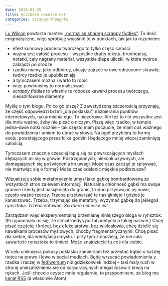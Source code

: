 ```yaml
---
date: 2025-01-25
title: Scrībere necesse est
categories: scrappy-thoughts
---
```


[Lu Wilson][1] powtarza mantrę: [„normalise sharing scrappy fiddles”][2]. To dość enigmatyczne, więc spróbuję wyjaśnić to w punktach, tak jak to rozumiem:

- efekt końcowy procesu twórczego to tylko część całości
- ważna jest całość procesu – wszystkie drafty tekstu, brudnopisy, notatki, cały nagrany materiał, wszystkie ślepe uliczki, w które twórca zabłądzi po drodze
- rzadko mamy, jako odbiorcy, okazję zajrzeć w owe odrzucone skrawki; twórcy rzadko je upubliczniają
- a tymczasem można i warto to robić
- więc powinniśmy to normalizować
- _scrappy fiddles_ to właśnie te robocze kawałki procesu twórczego, nieoszlifowane diamenty

Myślę o tym blogu. Po co go piszę? Z zawstydzoną szczerością przyznaję, że część odpowiedzi brzmi „dla poklasku”, nazbierania punktów internetowych, nakarmienia ego. To niezdrowe. Ale też to nie wszystko: jest dla mnie ważne, żeby nie pisać o niczym. Piszę więc rzadko, w tempie jedna–dwie notki rocznie – tak często mam poczucie, że mam coś ważnego do powiedzenia i umiem to ubrać w słowa. Na ogół przybiera to formę eseju, powstającego przez kilka godzin i będącego mniej więcej zamkniętą całością.

Tymczasem znacznie częściej łapię się na powracających myślach kłębiących mi się w głowie. Postrzępionych, niekonkluzywnych, ale domagających się poświęcenia im uwagi. Może czas zacząć je spisywać, nie martwiąc się o formę? Może czas odsłonić miękkie podbrzusze?

Wizualizuję sobie metaforycznie umysł jako gąbkę bombardowaną ze wszystkich stron zalewem informacji. Naturalna chłonność gąbki ma swoje granice i kiedy jest nasiąknięta do granic, trudno przyswajać jej nowe, często ważne rzeczy. Trzeba przetwarzać te nasiąknięte i gdzieś je kanalizować. Trzeba, trzymając się metafory, wyżymać gąbkę do jakiegoś rynsztoka. Trzeba notować. _Scrībere necesse est._

Zarządzam więc eksperymentalną przemianę niniejszego bloga w rynsztok. (Przypomniało mi się, że istniał kiedyś portal poetycki o takiej nazwie.) Chcę pisać częściej i krócej, bez efekciarstwa, bez wielosłowia, chcę dzielić się kawałkami procesów myślowych, choćby fragmentarycznymi. Chcę pisać dla siebie, dla wentylacji umysłu. I przy tym z nadzieją, że nie cała zawartość rynsztoka to śmieci. Może znajdziecie tu coś dla siebie.

W celu uniknięcia pokusy poklasku zamierzam też przestać trąbić o każdej notce na prawo i lewo w social mediach. Będę wrzucać powiadomienia z rzadka i raczej w [fediwersum][3] niż gdziekolwiek indziej – taki mały ruch w stronę uniezależnienia się od korporacyjnych megasilosów z krwią na rękach. Jeśli chcecie czytać mnie regularnie, to przypominam, że blog ma [kanał RSS][4] (a właściwie Atom).

 [1]: https://www.todepond.com/
 [2]: https://www.todepond.com/wikiblogarden/scrappy-fiddles/sharing/normalising/live/
 [3]: https://mastodon.social/@nathell
 [4]: https://plblog.danieljanus.pl/atom.xml
